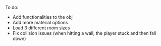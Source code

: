 To do:

- Add functionalities to the obj
- Add more material options
- Load 3 different room sizes
- Fix collision issues (when hitting a wall, the player stuck and then fall down)

